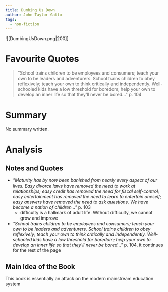 ```yaml
---
title: Dumbing Us Down
author: John Taylor Gatto
tags:
  - non-fiction
---
```

![[DumbingUsDown.png|200]]
# Favourite Quotes
> "School trains children to be employees and consumers; teach your own to be leaders and adventurers. School trains children to obey reflexively; teach your own to think critically and independently. Well-schooled kids have a low threshold for boredom; help your own to develop an inner life so that they'll never be bored..." p. 104

# Summary
No summary written.

# Analysis
## Notes and Quotes
- *"Maturity has by now been banished from nearly every aspect of our lives. Easy divorce laws have removed the need to work at relationships; easy credit has removed the need for fiscal self-control; easy entertainment has removed the need to learn to entertain oneself; easy answers have removed the need to ask questions. We have become a nation of children..."* p. 103
	- difficulty is a hallmark of adult life. Without difficulty, we cannot grow and improve
- *"School trains children to be employees and consumers; teach your own to be leaders and adventurers. School trains children to obey reflexively; teach your own to think critically and independently. Well-schooled kids have a low threshold for boredom; help your own to develop an inner life so that they'll never be bored..."* p. 104, it continues for the rest of the page

## Main Idea of the Book
This book is essentially an attack on the modern mainstream education system

